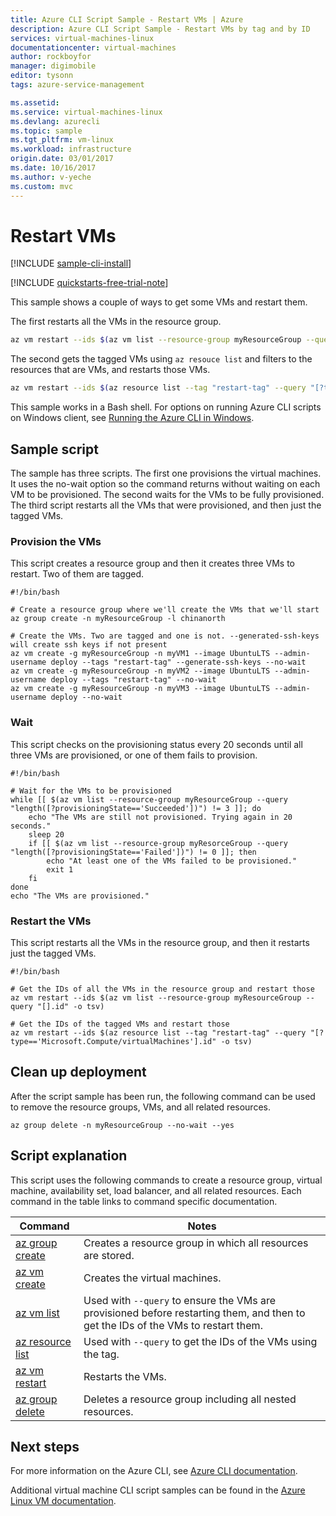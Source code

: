 ```yaml
---
title: Azure CLI Script Sample - Restart VMs | Azure
description: Azure CLI Script Sample - Restart VMs by tag and by ID
services: virtual-machines-linux
documentationcenter: virtual-machines
author: rockboyfor
manager: digimobile
editor: tysonn
tags: azure-service-management

ms.assetid:
ms.service: virtual-machines-linux
ms.devlang: azurecli
ms.topic: sample
ms.tgt_pltfrm: vm-linux
ms.workload: infrastructure
origin.date: 03/01/2017
ms.date: 10/16/2017
ms.author: v-yeche
ms.custom: mvc
---
```


# Restart VMs

[!INCLUDE [sample-cli-install](../../../includes/sample-cli-install.md)]

[!INCLUDE [quickstarts-free-trial-note](../../../includes/quickstarts-free-trial-note.md)]

This sample shows a couple of ways to get some VMs and restart them.

The first restarts all the VMs in the resource group.

```bash
az vm restart --ids $(az vm list --resource-group myResourceGroup --query "[].id" -o tsv)
```

The second gets the tagged VMs using `az resouce list` and filters to the resources that are VMs,
and restarts those VMs.

```bash
az vm restart --ids $(az resource list --tag "restart-tag" --query "[?type=='Microsoft.Compute/virtualMachines'].id" -o tsv)
```

This sample works in a Bash shell. For options on running Azure CLI scripts on Windows client, see [Running the Azure CLI in Windows](../windows/cli-options.md).

## Sample script

The sample has three scripts.
The first one provisions the virtual machines.
It uses the no-wait option so the command returns without waiting on each VM to be provisioned.
The second waits for the VMs to be fully provisioned.
The third script restarts all the VMs that were provisioned, and then just the tagged VMs.

### Provision the VMs

This script creates a resource group and then it creates three VMs to restart.
Two of them are tagged.

```azurecli
#!/bin/bash

# Create a resource group where we'll create the VMs that we'll start
az group create -n myResourceGroup -l chinanorth

# Create the VMs. Two are tagged and one is not. --generated-ssh-keys will create ssh keys if not present
az vm create -g myResourceGroup -n myVM1 --image UbuntuLTS --admin-username deploy --tags "restart-tag" --generate-ssh-keys --no-wait
az vm create -g myResourceGroup -n myVM2 --image UbuntuLTS --admin-username deploy --tags "restart-tag" --no-wait
az vm create -g myResourceGroup -n myVM3 --image UbuntuLTS --admin-username deploy --no-wait
```

### Wait

This script checks on the provisioning status every 20 seconds until all three VMs are provisioned,
or one of them fails to provision.

```azurecli
#!/bin/bash

# Wait for the VMs to be provisioned
while [[ $(az vm list --resource-group myResourceGroup --query "length([?provisioningState=='Succeeded'])") != 3 ]]; do
    echo "The VMs are still not provisioned. Trying again in 20 seconds."
    sleep 20
    if [[ $(az vm list --resource-group myResorceGroup --query "length([?provisioningState=='Failed'])") != 0 ]]; then
        echo "At least one of the VMs failed to be provisioned."
        exit 1
    fi
done
echo "The VMs are provisioned."

```

### Restart the VMs

This script restarts all the VMs in the resource group,
and then it restarts just the tagged VMs.

```azurecli
#!/bin/bash

# Get the IDs of all the VMs in the resource group and restart those
az vm restart --ids $(az vm list --resource-group myResourceGroup --query "[].id" -o tsv)

# Get the IDs of the tagged VMs and restart those
az vm restart --ids $(az resource list --tag "restart-tag" --query "[?type=='Microsoft.Compute/virtualMachines'].id" -o tsv)

```

## Clean up deployment 

After the script sample has been run, the following command can be used to remove the resource groups, VMs, and all related resources.

```azurecli 
az group delete -n myResourceGroup --no-wait --yes
```

## Script explanation

This script uses the following commands to create a resource group, virtual machine, availability set, load balancer, and all related resources. Each command in the table links to command specific documentation.

| Command | Notes |
|---|---|
| [az group create](https://docs.azure.cn/zh-cn/cli/group?view=azure-cli-latest#az_group_create) | Creates a resource group in which all resources are stored. |
| [az vm create](https://docs.azure.cn/zh-cn/cli/vm/availability-set?view=azure-cli-latest#az_vm_availability_set_create) | Creates the virtual machines.  |
| [az vm list](https://docs.azure.cn/zh-cn/cli/vm?view=azure-cli-latest#az_vm_list) | Used with `--query` to ensure the VMs are provisioned before restarting them, and then to get the IDs of the VMs to restart them. |
| [az resource list](https://docs.azure.cn/zh-cn/cli/vm?view=azure-cli-latest#az_vm_list) | Used with `--query` to get the IDs of the VMs using the tag. |
| [az vm restart](https://docs.azure.cn/zh-cn/cli/vm?view=azure-cli-latest#az_vm_list) | Restarts the VMs. |
| [az group delete](https://docs.azure.cn/zh-cn/cli/vm/extension?view=azure-cli-latest#az_vm_extension_set) | Deletes a resource group including all nested resources. |

## Next steps

For more information on the Azure CLI, see [Azure CLI documentation](https://docs.azure.cn/zh-cn/cli/overview?view=azure-cli-latest).

Additional virtual machine CLI script samples can be found in the [Azure Linux VM documentation](../linux/cli-samples.md?toc=%2fvirtual-machines%2flinux%2ftoc.json).

<!--Update_Description: update link-->